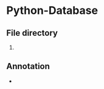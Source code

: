 # Python-Database
<!--Python data base learning.-->

## File directory

1. 

## Annotation

- <!--No content-->